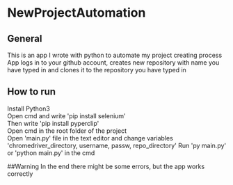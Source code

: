 # NewProjectAutomation
## General
This is an app I wrote with python to automate my project creating process<br/>
App logs in to your github account, creates new repository with name you have typed in and clones it to the repository you have typed in

## How to run
Install Python3 <br/>
Open cmd and write 'pip install selenium'<br/>
Then write 'pip install pyperclip'<br/>
Open cmd in the root folder of the project<br/>
Open 'main.py' file in the text editor and change variables 'chromedriver_directory, username, passw, repo_directory'
Run 'py main.py' or 'python main.py' in the cmd

##Warning
In the end there might be some errors, but the app works correctly

